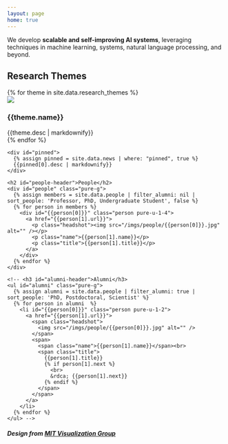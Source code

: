 ```yaml
---
layout: page
home: true
---
```

<p id="mission">
  We develop <strong>scalable and self-improving AI systems</strong>, leveraging techniques in machine learning, systems, natural language processing, and beyond.
</p>

<div id="home" class="pure-g">
  <div id="themes" class="pure-u-1 pure-u-md-3-5">
    <h2>Research Themes</h2>
    {% for theme in site.data.research_themes %}
      <div id="theme-{{theme.key}}" class="theme" data-url="{{theme.url}}" data-people="{{theme.people}}">
        <img src="/themes/{{theme.key}}.png" style="max-width: 100%; height: auto; display: block; margin-top: 0;">
        <div class="content">
          <h3>{{theme.name}}</h3>
          {{theme.desc | markdownify}}
        </div>
      </div>
    {% endfor %}
  </div>

  <div class="pure-u-1 pure-u-md-2-5">

    <div id="pinned">
      {% assign pinned = site.data.news | where: "pinned", true %}
      {{pinned[0].desc | markdownify}}
    </div>

    <h2 id="people-header">People</h2>
    <div id="people" class="pure-g">
      {% assign members = site.data.people | filter_alumni: nil | sort_people: 'Professor, PhD, Undergraduate Student', false %}
      {% for person in members %}
        <div id="{{person[0]}}" class="person pure-u-1-4">
          <a href="{{person[1].url}}">
            <p class="headshot"><img src="/imgs/people/{{person[0]}}.jpg" alt="" /></p>
            <p class="name">{{person[1].name}}</p>
            <p class="title">{{person[1].title}}</p>
          </a>
        </div>
      {% endfor %}
    </div>

    <!-- <h3 id="alumni-header">Alumni</h3>
    <ul id="alumni" class="pure-g">
      {% assign alumni = site.data.people | filter_alumni: true | sort_people: 'PhD, Postdoctoral, Scientist' %}
      {% for person in alumni  %}
        <li id="{{person[0]}}" class="person pure-u-1-2">
          <a href="{{person[1].url}}">
            <span class="headshot">
              <img src="/imgs/people/{{person[0]}}.jpg" alt="" />
            </span>
            <span>
              <span class="name">{{person[1].name}}</span><br> 
              <span class="title">
                {{person[1].title}}
                {% if person[1].next %}
                  <br>
                  &rdca; {{person[1].next}}
                {% endif %}
              </span>              
            </span>
          </a>
        </li>
      {% endfor %}
    </ul> -->
  </div>
</div>

<div>
  <h5>Design from <a href="https://vis.csail.mit.edu/">MIT Visualization Group</a></h5>
</div>
